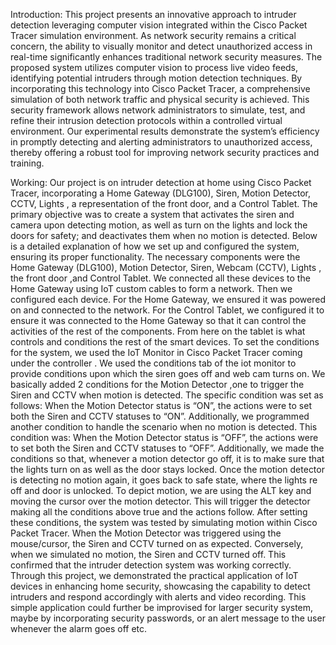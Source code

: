 Introduction:
This project presents an innovative approach to intruder detection leveraging computer vision 
integrated within the Cisco Packet Tracer simulation environment. As network security 
remains a critical concern, the ability to visually monitor and detect unauthorized access in 
real-time significantly enhances traditional network security measures. The proposed system 
utilizes computer vision to process live video feeds, identifying potential intruders through 
motion detection techniques. By incorporating this technology into Cisco Packet Tracer, a 
comprehensive simulation of both network traffic and physical security is achieved. This 
security framework allows network administrators to simulate, test, and refine their intrusion 
detection protocols within a controlled virtual environment. Our experimental results 
demonstrate the system’s efficiency in promptly detecting and alerting administrators to 
unauthorized access, thereby offering a robust tool for improving network security practices 
and training. 

Working: 
Our project is on intruder detection at home using Cisco Packet Tracer, incorporating a Home 
Gateway (DLG100), Siren, Motion Detector, CCTV, Lights , a representation of the front 
door, and a Control Tablet. The primary objective was to create a system that activates the 
siren and camera upon detecting motion, as well as turn on the lights and lock the doors for 
safety; and deactivates them when no motion is detected. Below is a detailed explanation of 
how we set up and configured the system, ensuring its proper functionality. 
The necessary components were the Home Gateway (DLG100), Motion Detector, Siren, 
Webcam (CCTV), Lights , the front door ,and Control Tablet. We connected all these devices 
to the Home Gateway using IoT custom cables to form a network. Then we configured each 
device. For the Home Gateway, we ensured it was powered on and connected to the network. 
For the Control Tablet, we configured it to ensure it was connected to the Home Gateway so 
that it can control the activities of the rest of the components. From here on the tablet is what 
controls and conditions the rest of the smart devices. To set the conditions for the system, we 
used the IoT Monitor in Cisco Packet Tracer coming under the controller . We used the 
conditions tab of the iot monitor to provide conditions upon which the siren goes off and web 
cam turns on. We basically added 2 conditions for the Motion Detector ,one to trigger the 
Siren and CCTV when motion is detected. The specific condition was set as follows: When 
the Motion Detector status is “ON”, the actions were to set both the Siren and CCTV statuses 
to “ON”. Additionally, we programmed another condition to handle the scenario when no 
motion is detected. This condition was: When the Motion Detector status is “OFF”, the 
actions were to set both the Siren and CCTV statuses to “OFF”. Additionally, we made the 
conditions so that, whenever a motion detector go off, it is to make sure that the lights turn on 
as well as the door stays locked. Once the motion detector is detecting no motion again, it 
goes back to safe state, where the lights re off and door is unlocked. To depict motion, we are 
using the ALT key and moving the cursor over the motion detector. This will trigger the 
detector making all the conditions above true and the actions follow. 
After setting these conditions, the system was tested by simulating motion within Cisco 
Packet Tracer. When the Motion Detector was triggered using the mouse/cursor, the Siren and 
CCTV turned on as expected. Conversely, when we simulated no motion, the Siren and 
CCTV turned off. This confirmed that the intruder detection system was working correctly. 
Through this project, we demonstrated the practical application of IoT devices in enhancing 
home security, showcasing the capability to detect intruders and respond accordingly with 
alerts and video recording. This simple application could further be improvised for larger 
security system, maybe by incorporating security passwords, or an alert message to the user 
whenever the alarm goes off etc. 
